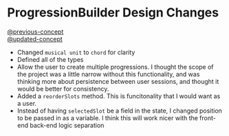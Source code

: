 # ProgressionBuilder Design Changes
[@previous-concept](../../../context/design/concepts/ProgressionBuilder/concept.md/steps/concept.a792d8a5.md)  
[@updated-concept](../../../context/design/concepts/ProgressionBuilder/concept.md/steps/concept.0e25b4ee.md)
- Changed `musical unit` to `chord` for clarity
- Defined all of the types
- Allow the user to create multiple progressions. I thought the scope of the project was a little narrow without this functionality, and was thinking more about persistence between user sessions, and thought it would be better for consistency.
- Added a `reorderSlots` method. This is funcitonality that I would want as a user.
- Instead of having `selectedSlot` be a field in the state, I changed position to be passed in as a variable. I think this will work nicer with the front-end back-end logic separation